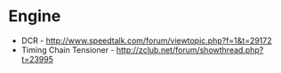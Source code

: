 # Engine

* DCR - http://www.speedtalk.com/forum/viewtopic.php?f=1&t=29172 
* Timing Chain Tensioner - http://zclub.net/forum/showthread.php?t=23995

